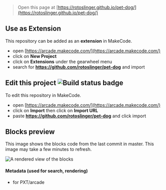  


> Open this page at [https://rotoslinger.github.io/pet-dog/](https://rotoslinger.github.io/pet-dog/)

## Use as Extension

This repository can be added as an **extension** in MakeCode.

* open [https://arcade.makecode.com/](https://arcade.makecode.com/)
* click on **New Project**
* click on **Extensions** under the gearwheel menu
* search for **https://github.com/rotoslinger/pet-dog** and import

## Edit this project ![Build status badge](https://github.com/rotoslinger/pet-dog/workflows/MakeCode/badge.svg)

To edit this repository in MakeCode.

* open [https://arcade.makecode.com/](https://arcade.makecode.com/)
* click on **Import** then click on **Import URL**
* paste **https://github.com/rotoslinger/pet-dog** and click import

## Blocks preview

This image shows the blocks code from the last commit in master.
This image may take a few minutes to refresh.

![A rendered view of the blocks](https://github.com/rotoslinger/pet-dog/raw/master/.github/makecode/blocks.png)

#### Metadata (used for search, rendering)

* for PXT/arcade
<script src="https://makecode.com/gh-pages-embed.js"></script><script>makeCodeRender("{{ site.makecode.home_url }}", "{{ site.github.owner_name }}/{{ site.github.repository_name }}");</script>
